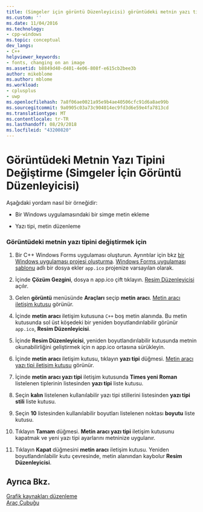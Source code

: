 ```yaml
---
title: (Simgeler için görüntü Düzenleyicisi) görüntüdeki metnin yazı tipini değiştirme | Microsoft Docs
ms.custom: ''
ms.date: 11/04/2016
ms.technology:
- cpp-windows
ms.topic: conceptual
dev_langs:
- C++
helpviewer_keywords:
- fonts, changing on an image
ms.assetid: b8849d40-d401-4e06-808f-e615cb2bee3b
author: mikeblome
ms.author: mblome
ms.workload:
- cplusplus
- uwp
ms.openlocfilehash: 7a8f06ae0021a95e9b4ae40506cfc91d6a8ae99b
ms.sourcegitcommit: 9a0905c03a73c904014ec9fd3d6e59e4fa7813cd
ms.translationtype: MT
ms.contentlocale: tr-TR
ms.lasthandoff: 08/29/2018
ms.locfileid: "43200820"
---
```

# <a name="changing-the-font-of-text-on-an-image-image-editor-for-icons"></a>Görüntüdeki Metnin Yazı Tipini Değiştirme (Simgeler İçin Görüntü Düzenleyicisi)

Aşağıdaki yordam nasıl bir örneğidir:

- Bir Windows uygulamasındaki bir simge metin ekleme

- Yazı tipi, metin düzenleme

### <a name="to-change-the-font-of-text-on-an-image"></a>Görüntüdeki metnin yazı tipini değiştirmek için

1. Bir C++ Windows Forms uygulaması oluşturun. Ayrıntılar için bkz [bir Windows uygulaması projesi oluşturma](/previous-versions/visualstudio/visual-studio-2010/42wc9kk5\(v=vs.100\)). [Windows Forms uygulaması şablonu](https://msdn.microsoft.com/1babdebf-ab3f-4a64-a608-98499a5b9cea) adlı bir dosya ekler `app.ico` projenize varsayılan olarak.

2. İçinde **Çözüm Gezgini**, dosya n app.ico çift tıklayın. [Resim Düzenleyicisi](../windows/image-editor-for-icons.md) açılır.

3. Gelen **görüntü** menüsünde **Araçları** seçip **metin aracı**. [Metin aracı iletişim kutusu](../windows/text-tool-dialog-box-image-editor-for-icons.md) görünür.

4. İçinde **metin aracı** iletişim kutusuna `C++` boş metin alanında. Bu metin kutusunda sol üst köşedeki bir yeniden boyutlandırılabilir görünür `app.ico`, **Resim Düzenleyicisi**.

5. İçinde **Resim Düzenleyicisi**, yeniden boyutlandırılabilir kutusunda metnin okunabilirliğini geliştirmek için n app.ico ortasına sürükleyin.

6. İçinde **metin aracı** iletişim kutusu, tıklayın **yazı tipi** düğmesi. [Metin aracı yazı tipi iletişim kutusu](../windows/text-tool-font-dialog-box-image-editor-for-icons.md) görünür.

7. İçinde **metin aracı yazı tipi** iletişim kutusunda **Times yeni Roman** listelenen tiplerinin listesinden **yazı tipi** liste kutusu.

8. Seçin **kalın** listelenen kullanılabilir yazı tipi stillerini listesinden **yazı tipi stili** liste kutusu.

9. Seçin **10** listesinden kullanılabilir boyutları listelenen noktası **boyutu** liste kutusu.

10. Tıklayın **Tamam** düğmesi. **Metin aracı yazı tipi** iletişim kutusunu kapatmak ve yeni yazı tipi ayarlarını metninize uygulanır.

11. Tıklayın **Kapat** düğmesini **metin aracı** iletişim kutusu. Yeniden boyutlandırılabilir kutu çevresinde, metin alanından kaybolur **Resim Düzenleyicisi**.

## <a name="see-also"></a>Ayrıca Bkz.

[Grafik kaynakları düzenleme](../windows/editing-graphical-resources-image-editor-for-icons.md)  
[Araç Çubuğu](../windows/toolbar-image-editor-for-icons.md)